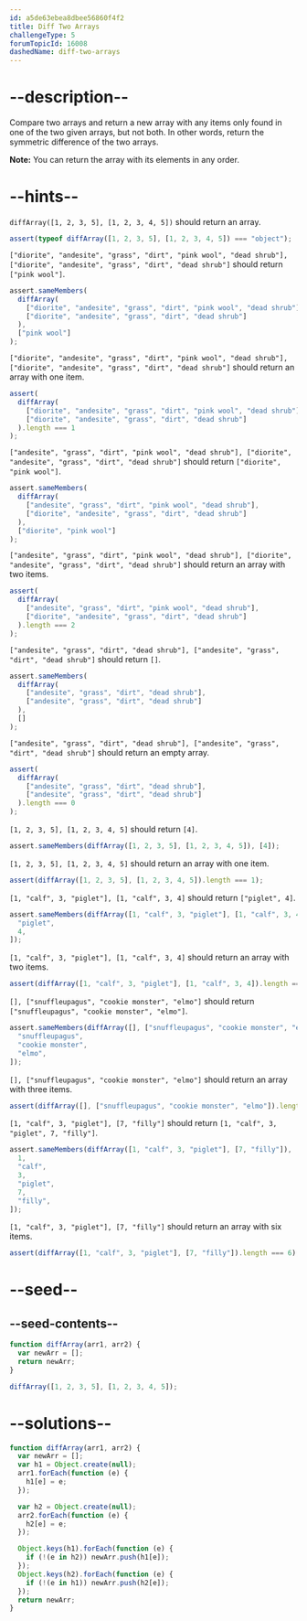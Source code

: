 ```yaml
---
id: a5de63ebea8dbee56860f4f2
title: Diff Two Arrays
challengeType: 5
forumTopicId: 16008
dashedName: diff-two-arrays
---
```


# --description--

Compare two arrays and return a new array with any items only found in one of the two given arrays, but not both. In other words, return the symmetric difference of the two arrays.

**Note:** You can return the array with its elements in any order.

# --hints--

`diffArray([1, 2, 3, 5], [1, 2, 3, 4, 5])` should return an array.

```js
assert(typeof diffArray([1, 2, 3, 5], [1, 2, 3, 4, 5]) === "object");
```

`["diorite", "andesite", "grass", "dirt", "pink wool", "dead shrub"], ["diorite", "andesite", "grass", "dirt", "dead shrub"]` should return `["pink wool"]`.

```js
assert.sameMembers(
  diffArray(
    ["diorite", "andesite", "grass", "dirt", "pink wool", "dead shrub"],
    ["diorite", "andesite", "grass", "dirt", "dead shrub"]
  ),
  ["pink wool"]
);
```

`["diorite", "andesite", "grass", "dirt", "pink wool", "dead shrub"], ["diorite", "andesite", "grass", "dirt", "dead shrub"]` should return an array with one item.

```js
assert(
  diffArray(
    ["diorite", "andesite", "grass", "dirt", "pink wool", "dead shrub"],
    ["diorite", "andesite", "grass", "dirt", "dead shrub"]
  ).length === 1
);
```

`["andesite", "grass", "dirt", "pink wool", "dead shrub"], ["diorite", "andesite", "grass", "dirt", "dead shrub"]` should return `["diorite", "pink wool"]`.

```js
assert.sameMembers(
  diffArray(
    ["andesite", "grass", "dirt", "pink wool", "dead shrub"],
    ["diorite", "andesite", "grass", "dirt", "dead shrub"]
  ),
  ["diorite", "pink wool"]
);
```

`["andesite", "grass", "dirt", "pink wool", "dead shrub"], ["diorite", "andesite", "grass", "dirt", "dead shrub"]` should return an array with two items.

```js
assert(
  diffArray(
    ["andesite", "grass", "dirt", "pink wool", "dead shrub"],
    ["diorite", "andesite", "grass", "dirt", "dead shrub"]
  ).length === 2
);
```

`["andesite", "grass", "dirt", "dead shrub"], ["andesite", "grass", "dirt", "dead shrub"]` should return `[]`.

```js
assert.sameMembers(
  diffArray(
    ["andesite", "grass", "dirt", "dead shrub"],
    ["andesite", "grass", "dirt", "dead shrub"]
  ),
  []
);
```

`["andesite", "grass", "dirt", "dead shrub"], ["andesite", "grass", "dirt", "dead shrub"]` should return an empty array.

```js
assert(
  diffArray(
    ["andesite", "grass", "dirt", "dead shrub"],
    ["andesite", "grass", "dirt", "dead shrub"]
  ).length === 0
);
```

`[1, 2, 3, 5], [1, 2, 3, 4, 5]` should return `[4]`.

```js
assert.sameMembers(diffArray([1, 2, 3, 5], [1, 2, 3, 4, 5]), [4]);
```

`[1, 2, 3, 5], [1, 2, 3, 4, 5]` should return an array with one item.

```js
assert(diffArray([1, 2, 3, 5], [1, 2, 3, 4, 5]).length === 1);
```

`[1, "calf", 3, "piglet"], [1, "calf", 3, 4]` should return `["piglet", 4]`.

```js
assert.sameMembers(diffArray([1, "calf", 3, "piglet"], [1, "calf", 3, 4]), [
  "piglet",
  4,
]);
```

`[1, "calf", 3, "piglet"], [1, "calf", 3, 4]` should return an array with two items.

```js
assert(diffArray([1, "calf", 3, "piglet"], [1, "calf", 3, 4]).length === 2);
```

`[], ["snuffleupagus", "cookie monster", "elmo"]` should return `["snuffleupagus", "cookie monster", "elmo"]`.

```js
assert.sameMembers(diffArray([], ["snuffleupagus", "cookie monster", "elmo"]), [
  "snuffleupagus",
  "cookie monster",
  "elmo",
]);
```

`[], ["snuffleupagus", "cookie monster", "elmo"]` should return an array with three items.

```js
assert(diffArray([], ["snuffleupagus", "cookie monster", "elmo"]).length === 3);
```

`[1, "calf", 3, "piglet"], [7, "filly"]` should return `[1, "calf", 3, "piglet", 7, "filly"]`.

```js
assert.sameMembers(diffArray([1, "calf", 3, "piglet"], [7, "filly"]), [
  1,
  "calf",
  3,
  "piglet",
  7,
  "filly",
]);
```

`[1, "calf", 3, "piglet"], [7, "filly"]` should return an array with six items.

```js
assert(diffArray([1, "calf", 3, "piglet"], [7, "filly"]).length === 6);
```

# --seed--

## --seed-contents--

```js
function diffArray(arr1, arr2) {
  var newArr = [];
  return newArr;
}

diffArray([1, 2, 3, 5], [1, 2, 3, 4, 5]);
```

# --solutions--

```js
function diffArray(arr1, arr2) {
  var newArr = [];
  var h1 = Object.create(null);
  arr1.forEach(function (e) {
    h1[e] = e;
  });

  var h2 = Object.create(null);
  arr2.forEach(function (e) {
    h2[e] = e;
  });

  Object.keys(h1).forEach(function (e) {
    if (!(e in h2)) newArr.push(h1[e]);
  });
  Object.keys(h2).forEach(function (e) {
    if (!(e in h1)) newArr.push(h2[e]);
  });
  return newArr;
}
```

